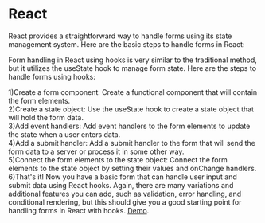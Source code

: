 # React
React provides a straightforward way to handle forms using its state management system. Here are the basic steps to handle forms in React:

Form handling in React using hooks is very similar to the traditional method, but it utilizes the useState hook to manage form state. Here are the steps to
handle forms using hooks:

1)Create a form component: Create a functional component that will contain the form elements.</br>
2)Create a state object: Use the useState hook to create a state object that will hold the form data.</br>
3)Add event handlers: Add event handlers to the form elements to update the state when a user enters data.</br>
4)Add a submit handler: Add a submit handler to the form that will send the form data to a server or process it in some other way.</br>
5)Connect the form elements to the state object: Connect the form elements to the state object by setting their values and onChange handlers.</br>
6)That's it! Now you have a basic form that can handle user input and submit data using React hooks. Again, there are many variations and additional
features you can add, such as validation, error handling, and conditional rendering, but this should give you a good starting point for handling forms
in React with hooks.
[Demo](https://stackblitz.com/edit/react-fbjbuv?file=src%2FApp.js,public%2Findex.html,src%2FForm.js).









